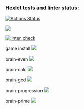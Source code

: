 ### Hexlet tests and linter status:
[![Actions Status](https://github.com/Tragoedie/python-project-lvl1/workflows/hexlet-check/badge.svg)](https://github.com/Tragoedie/python-project-lvl1/actions)

<a href="https://codeclimate.com/github/Tragoedie/python-project-lvl1/maintainability"><img src="https://api.codeclimate.com/v1/badges/c380240f94425c252b49/maintainability" /></a>

[![linter_check](https://github.com/Tragoedie/python-project-lvl1/actions/workflows/linter_check.yml/badge.svg)](https://github.com/Tragoedie/python-project-lvl1/actions/workflows/linter_check.yml)

game install
<a href="https://asciinema.org/a/1s698XKJcR8bmlBdt86xvvSm9" target="_blank"><img src="https://asciinema.org/a/1s698XKJcR8bmlBdt86xvvSm9.svg" /></a>

brain-even
<a href="https://asciinema.org/a/KW0mJ9ZxlNVCjUfxd4BHVJfDQ" target="_blank"><img src="https://asciinema.org/a/KW0mJ9ZxlNVCjUfxd4BHVJfDQ.svg" /></a>

brain-calc
<a href="https://asciinema.org/a/DT5aFInNqDzAK77hs3jyQSfp7" target="_blank"><img src="https://asciinema.org/a/DT5aFInNqDzAK77hs3jyQSfp7.svg" /></a>

brain-gcd
<a href="https://asciinema.org/a/VdugEpj1Qeeexgj2yu7toJ1qH" target="_blank"><img src="https://asciinema.org/a/VdugEpj1Qeeexgj2yu7toJ1qH.svg" /></a>

brain-progression
<a href="https://asciinema.org/a/TENHIhieYelAZeEeVIMACpzNn" target="_blank"><img src="https://asciinema.org/a/TENHIhieYelAZeEeVIMACpzNn.svg" /></a>

brain-prime
<a href="https://asciinema.org/a/T1zW675wTj6YEHDwgjdlNomuB" target="_blank"><img src="https://asciinema.org/a/T1zW675wTj6YEHDwgjdlNomuB.svg" /></a>